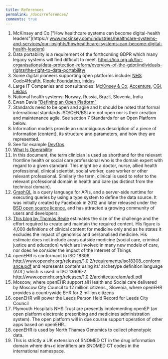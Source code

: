```yaml
---
title: References
permalink: /docs/references/
comments: true
---
```

1. McKinsey and Co ["How healthcare systems can become digital-health leaders"](https://
www.mckinsey.com/industries/healthcare-systems-and-services/our-insights/howhealthcare-systems-can-become-digital-health-leaders)
2. Data portability is a requirement of the forthcoming GDPR which many legacy systems will find difficult to meet. https://ico.org.uk/for-organisations/data-protection-reform/overview-of-the-gdpr/individuals-rights/the-right-to-data-portability/
3. Some digital pioneers supporting open platforms include: [NHS Code4Health](https://code4health.org/), [Ripple Foundation](http://ripple.foundation/), [inidus](https://inidus.com/)
4. Large IT Companies and consultancies: M[cKinsey & Co](https://www.mckinsey.com/industries/healthcare-systems-and-services/our-insights), [Accenture](https://www.accenture.com/gb-en/insight-digital-health-platform-economy), [CGI](https://www.cgi.com/en/health), [Leidos](https://health.leidos.com/)
5. National health systems: Norway, Russia, Brazil, Slovenia, India
6. Ewan Davis ["Defining an Open Platform"](http://www.woodcote-consulting.com/defining-an-open-platform/)
7. Standards need to be open and agile and It should be noted that formal international standards ISO/CEN/BSI are not open nor is their creation and maintenance agile. See section 7 Standards for an Open Platform below.
8. Information models provide an unambiguous description of a piece of information
(content), its structure and parameters, and how they are represented.
9. See for example [DevOps](https://en.wikipedia.org/wiki/DevOps)
10. [What Is Operability](https://blog.softwareoperability.com/what-is-operability/)
11. In this document, the term clinician is used as shorthand for the relevant frontline health or social care professional who is the domain expert with regard to a given standard. This might be a doctor, nurse, allied health professional, clinical scientist, social worker, care worker or other relevant professional. Similarly the term, clinical is used to refer to the relevant professional domain in health and care (as distinct from the technical domain).
12. [GraphQL](http://graphql.org/) is a query language for APIs, and a server-side runtime for executing queries by using a type system to define the data source. It was initially created by Facebook in 2012 and later released under the [BSD open source licence](https://opensource.org/licenses/BSD-3-Clause), and has attracted a growing community of users and developers.
13.	[This blog by Thomas Beale](https://wolandscat.net/2014/12/15/semantic-scalability-the-core-challenge-in-e-health/) estimates the size of the challenge and the effort required to create and maintain the required content. His figure is 4,000 definitions of clinical content for medicine only and as he states it excludes the impact of genomics and personalised medicine. His estimate does not include areas outside medicine (social care, criminal justice and education) which are involved in many new models of care, nor does he consider the impact of the Internet of Things
14. openEHR is conformant to ISO 18308 http://www.openehr.org/releases/1.0.2/requirements/iso18308_conformance.pdf and represents content using its’ archetype
definition language (ADL) which is used in ISO 13606-2 http://www.openehr.org/releases/1.0.2/architecture/am/adl.pdf
15. Moscow, where openEHR support all Health and Social care delivered by Moscow City Council to 12 million citizens , Slovenia, where openEHR provides a countrywide EHR for 2 million citizens
16. openEHR will power the Leeds Person Held Record for Leeds City Council
17.	Plymouth Hospitals NHS Trust are presently implementing openEP (an open platform electronic prescribing and medicines administration system). The open platform will in due course support operation of other apps based on openEHR..
18.	openEHR is used by North Thames Genomics to collect phenotypic data.
19.	This is strictly a UK extension of SNOMED CT in the drug information domain where dm+d identifiers are SNOMED CT codes in the international namespace.
